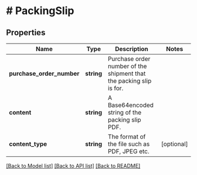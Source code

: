 # # PackingSlip

## Properties

Name | Type | Description | Notes
------------ | ------------- | ------------- | -------------
**purchase_order_number** | **string** | Purchase order number of the shipment that the packing slip is for. |
**content** | **string** | A Base64encoded string of the packing slip PDF. |
**content_type** | **string** | The format of the file such as PDF, JPEG etc. | [optional]

[[Back to Model list]](../../README.md#models) [[Back to API list]](../../README.md#endpoints) [[Back to README]](../../README.md)
